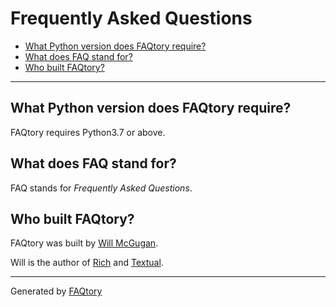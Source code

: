 
# Frequently Asked Questions
- [What Python version does FAQtory require?](#what-python-version-does-faqtory-require)
- [What does FAQ stand for?](#what-does-faq-stand-for)
- [Who built FAQtory?](#who-built-faqtory)

<hr>

<a name="what-python-version-does-faqtory-require"></a>
## What Python version does FAQtory require?

FAQtory requires Python3.7 or above.

<a name="what-does-faq-stand-for"></a>
## What does FAQ stand for?

FAQ stands for *Frequently Asked Questions*.

<a name="who-built-faqtory"></a>
## Who built FAQtory?

FAQtory was built by [Will McGugan](https://www.willmcgugan.com).

Will is the author of [Rich](https://github.com/Textualize/rich) and [Textual](https://textual.textualize.io).

<hr>

Generated by [FAQtory](https://github.com/willmcgugan/faqtory)